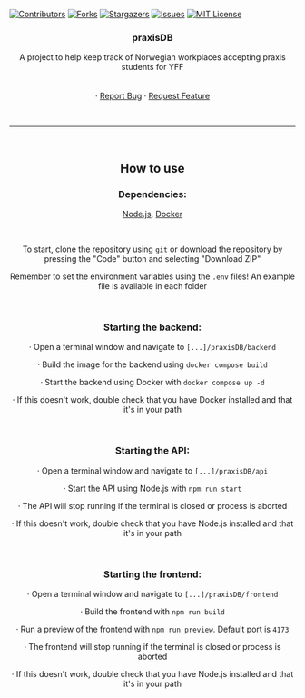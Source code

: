 <!-- Improved compatibility of back to top link: See: https://github.com/othneildrew/Best-README-Template/pull/73 -->

<a name="readme-top"></a>

<!--
*** Thanks for checking out the Best-README-Template. If you have a suggestion
*** that would make this better, please fork the repo and create a pull request
*** or simply open an issue with the tag "enhancement".
*** Don't forget to give the project a star!
*** Thanks again! Now go create something AMAZING! :D
-->

<!-- PROJECT SHIELDS -->
<!--
*** I'm using markdown "reference style" links for readability.
*** Reference links are enclosed in brackets [ ] instead of parentheses ( ).
*** See the bottom of this document for the declaration of the reference variables
*** for contributors-url, forks-url, etc. This is an optional, concise syntax you may use.
*** https://www.markdownguide.org/basic-syntax/#reference-style-links
-->

[![Contributors][contributors-shield]][contributors-url]
[![Forks][forks-shield]][forks-url]
[![Stargazers][stars-shield]][stars-url]
[![Issues][issues-shield]][issues-url]
[![MIT License][license-shield]][license-url]

<!-- PROJECT LOGO -->
<!-- <br />
<div align="center">
  <a href="https://github.com/Velkee/praxisDB">
    <img src="images/logo.png" alt="Logo" width="80" height="80">
  </a>
-->

<div align="center">
  <h3>praxisDB</h3>

  <p>
    A project to help keep track of Norwegian workplaces accepting praxis students for YFF
    <br />
    <br />
    <br />
    ·
    <a href="https://github.com/Velkee/praxisDB/issues">Report Bug</a>
    ·
    <a href="https://github.com/Velkee/praxisDB/issues">Request Feature</a>
  </p>
</div>

<br />

---

<br />

<div align="center">
  <h2>How to use</h2>
  <h3>Dependencies:</h3>
  <p>
    <a href="https://nodejs.org/">Node.js</a>,
    <a href="https://docker.com/">Docker</a>
  </p>

  <br />

  <p>
  To start, clone the repository using <code>git</code> or download the repository by pressing the "Code" button and selecting "Download ZIP"
  </p>

  <p>
  Remember to set the environment variables using the <code>.env</code> files! An example file is available in each folder
  </p>

  <br />

  <h3>Starting the backend:</h3>
  <p>
    · Open a terminal window and navigate to <code>[...]/praxisDB/backend</code>
  </p>
  <p>
    · Build the image for the backend using <code>docker compose build</code>
  </p>
  <p>
    · Start the backend using Docker with <code>docker compose up -d</code>
  </p>
  <p>
    · If this doesn't work, double check that you have Docker installed and that it's in your path
  </p>

  <br />

  <h3>Starting the API:</h3>

  <p>
    · Open a terminal window and navigate to <code>[...]/praxisDB/api</code>
  </p>
  <p>
    · Start the API using Node.js with <code>npm run start</code>
  </p>
  <p>
    · The API will stop running if the terminal is closed or process is aborted
  </p>
  <p>
    · If this doesn't work, double check that you have Node.js installed and that it's in your path
  </p>

  <br />

  <h3>Starting the frontend:</h3>

  <p>
    · Open a terminal window and navigate to <code>[...]/praxisDB/frontend</code>
  </p>
  <p>
    · Build the frontend with <code>npm run build</code>
  </p>
  <p>
    · Run a preview of the frontend with <code>npm run preview</code>. Default port is <code>4173</code>
  </p>
  <p>
    · The frontend will stop running if the terminal is closed or process is aborted
  </p>
  <p>
    · If this doesn't work, double check that you have Node.js installed and that it's in your path
  </p>

</div>

<!-- MARKDOWN LINKS & IMAGES -->
<!-- https://www.markdownguide.org/basic-syntax/#reference-style-links -->

[contributors-shield]: https://img.shields.io/github/contributors/Velkee/praxisDB.svg?style=for-the-badge
[contributors-url]: https://github.com/Velkee/praxisDB/graphs/contributors
[forks-shield]: https://img.shields.io/github/forks/Velkee/praxisDB.svg?style=for-the-badge
[forks-url]: https://github.com/Velkee/praxisDB/network/members
[stars-shield]: https://img.shields.io/github/stars/Velkee/praxisDB.svg?style=for-the-badge
[stars-url]: https://github.com/Velkee/praxisDB/stargazers
[issues-shield]: https://img.shields.io/github/issues/Velkee/praxisDB.svg?style=for-the-badge
[issues-url]: https://github.com/Velkee/praxisDB/issues
[license-shield]: https://img.shields.io/github/license/Velkee/praxisDB.svg?style=for-the-badge
[license-url]: https://github.com/Velkee/praxisDB/blob/master/LICENSE.txt
